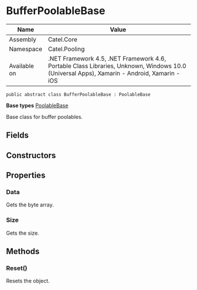 

# BufferPoolableBase

Name|Value
---|---
Assembly|Catel.Core
Namespace|Catel.Pooling
Available on|.NET Framework 4.5, .NET Framework 4.6, Portable Class Libraries, Unknown, Windows 10.0 (Universal Apps), Xamarin - Android, Xamarin - iOS

```
public abstract class BufferPoolableBase : PoolableBase
```

**Base types**
[PoolableBase](/Catel.Core\Catel\Pooling\PoolableBase.md)


Base class for buffer poolables.



## Fields

## Constructors

## Properties

### Data

Gets the byte array.



### Size

Gets the size.



## Methods

### Reset()

Resets the object.



